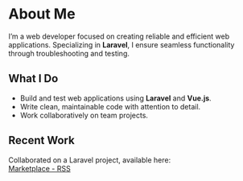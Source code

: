 # About Me

I’m a web developer focused on creating reliable and efficient web applications. Specializing in **Laravel**, I ensure seamless functionality through troubleshooting and testing.

## What I Do

- Build and test web applications using **Laravel** and **Vue.js**.  
- Write clean, maintainable code with attention to detail.  
- Work collaboratively on team projects.

## Recent Work

Collaborated on a Laravel project, available here:  
[Marketplace - RSS](https://github.com/Brimsky/RSS)
